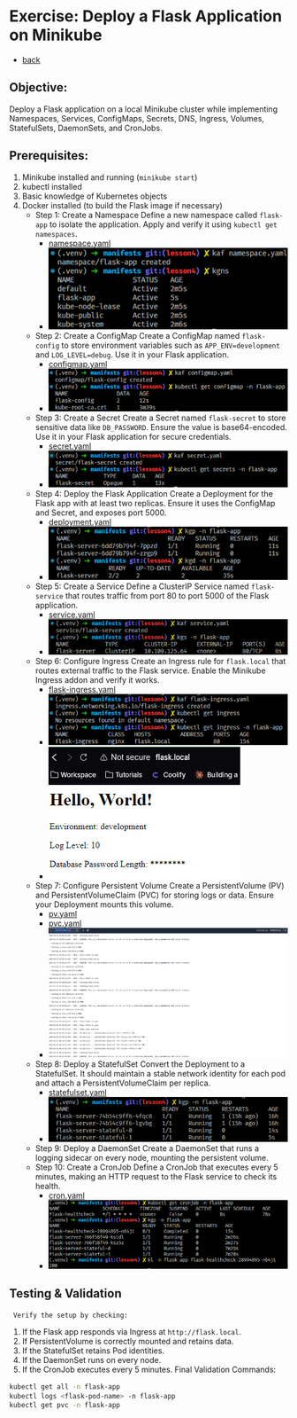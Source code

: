 # Exercise: Deploy a Flask Application on Minikube

- [back](../README.md)

## Objective:

Deploy a Flask application on a local Minikube cluster while implementing Namespaces, Services, ConfigMaps, Secrets, DNS, Ingress, Volumes, StatefulSets, DaemonSets, and CronJobs.

## Prerequisites:

1. Minikube installed and running (`minikube start`)
2. kubectl installed
3. Basic knowledge of Kubernetes objects
4. Docker installed (to build the Flask image if necessary)
   - Step 1: Create a Namespace
     Define a new namespace called `flask-app` to isolate the application. Apply and verify it using `kubectl get namespaces`.
     - [namespace.yaml](./manifests/namespace.yaml)
     - ![namespace](./assets/namespace.png)
   - Step 2: Create a ConfigMap
     Create a ConfigMap named `flask-config` to store environment variables such as `APP_ENV=development` and `LOG_LEVEL=debug`. Use it in your Flask application.
     - [configmap.yaml](./manifests/configmap.yaml)
     - ![configmap](./assets/configmap.png)
   - Step 3: Create a Secret
     Create a Secret named `flask-secret` to store sensitive data like `DB_PASSWORD`. Ensure the value is base64-encoded. Use it in your Flask application for secure credentials.
     - [secret.yaml](./manifests/secret.yaml)
     - ![secret](./assets/secret.png)
   - Step 4: Deploy the Flask Application
     Create a Deployment for the Flask app with at least two replicas. Ensure it uses the ConfigMap and Secret, and exposes port 5000.
     - [deployment.yaml](./manifests/deployment.yaml)
     - ![deployment](./assets/deployment.png)
   - Step 5: Create a Service
     Define a ClusterIP Service named `flask-service` that routes traffic from port 80 to port 5000 of the Flask application.
     - [service.yaml](./manifests/service.yaml)
     - ![service](./assets/service.png)
   - Step 6: Configure Ingress
     Create an Ingress rule for `flask.local` that routes external traffic to the Flask service. Enable the Minikube Ingress addon and verify it works.
     - [flask-ingress.yaml](./manifests/flask-ingress.yaml)
     - ![ingress](./assets/ingress.png)
     - ![ingress-nginx](./assets/ingress-web.png)
   - Step 7: Configure Persistent Volume
     Create a PersistentVolume (PV) and PersistentVolumeClaim (PVC) for storing logs or data. Ensure your Deployment mounts this volume.
     - [pv.yaml](./manifests/pv.yaml)
     - [pvc.yaml](./manifests/pvc.yaml)
     - ![logs](assets/logs.png)
   - Step 8: Deploy a StatefulSet
     Convert the Deployment to a StatefulSet. It should maintain a stable network identity for each pod and attach a PersistentVolumeClaim per replica.
     - [statefulset.yaml](./manifests/statefulset.yaml)
     - ![statefulset](./assets/stateful.png)
   - Step 9: Deploy a DaemonSet
     Create a DaemonSet that runs a logging sidecar on every node, mounting the persistent volume.
   - Step 10: Create a CronJob
     Define a CronJob that executes every 5 minutes, making an HTTP request to the Flask service to check its health.
     - [cron.yaml](./manifests/cron.yaml)
     - ![cron](./assets/cron.png)

## Testing & Validation

     Verify the setup by checking:

1. If the Flask app responds via Ingress at `http://flask.local`.
2. If PersistentVolume is correctly mounted and retains data.
3. If the StatefulSet retains Pod identities.
4. If the DaemonSet runs on every node.
5. If the CronJob executes every 5 minutes.
   Final Validation Commands:

```bash
kubectl get all -n flask-app
kubectl logs <flask-pod-name> -n flask-app
kubectl get pvc -n flask-app
```
